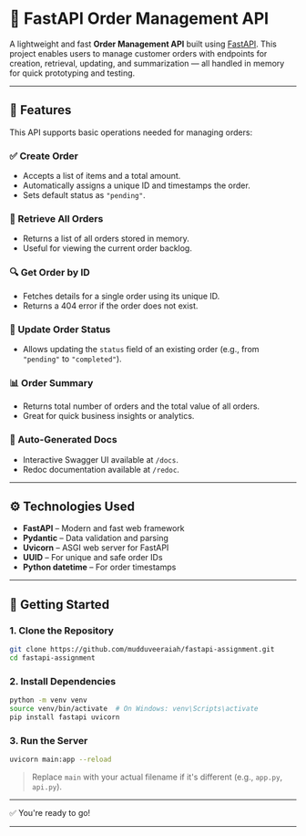 # 🛒 FastAPI Order Management API

A lightweight and fast **Order Management API** built using [FastAPI](https://fastapi.tiangolo.com/). This project enables users to manage customer orders with endpoints for creation, retrieval, updating, and summarization — all handled in memory for quick prototyping and testing.

---

## 📌 Features

This API supports basic operations needed for managing orders:

### ✅ Create Order
- Accepts a list of items and a total amount.
- Automatically assigns a unique ID and timestamps the order.
- Sets default status as `"pending"`.

### 📄 Retrieve All Orders
- Returns a list of all orders stored in memory.
- Useful for viewing the current order backlog.

### 🔍 Get Order by ID
- Fetches details for a single order using its unique ID.
- Returns a 404 error if the order does not exist.

### 🔄 Update Order Status
- Allows updating the `status` field of an existing order (e.g., from `"pending"` to `"completed"`).

### 📊 Order Summary
- Returns total number of orders and the total value of all orders.
- Great for quick business insights or analytics.

### 🧪 Auto-Generated Docs
- Interactive Swagger UI available at `/docs`.
- Redoc documentation available at `/redoc`.

---

## ⚙️ Technologies Used

- **FastAPI** – Modern and fast web framework
- **Pydantic** – Data validation and parsing
- **Uvicorn** – ASGI web server for FastAPI
- **UUID** – For unique and safe order IDs
- **Python datetime** – For order timestamps

---

## 🚀 Getting Started

### 1. Clone the Repository

```bash
git clone https://github.com/mudduveeraiah/fastapi-assignment.git
cd fastapi-assignment
```

### 2. Install Dependencies

```bash
python -m venv venv
source venv/bin/activate  # On Windows: venv\Scripts\activate
pip install fastapi uvicorn
```

### 3. Run the Server

```bash
uvicorn main:app --reload
```

> Replace `main` with your actual filename if it's different (e.g., `app.py`, `api.py`).

---

✅ You're ready to go!

---
